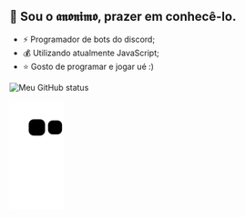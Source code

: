  ## 👋 Sou o 𝖆𝖓𝖔𝖓𝖎𝖒𝖔, prazer em conhecê-lo.

- ⚡ Programador de bots do discord;
- 💰 Utilizando atualmente JavaScript;
- ⭐ Gosto de programar e jogar ué :)

![Meu GitHub status](https://github-readme-stats.vercel.app/api?username=anounimoo&show_icons=true&theme=radical)

![Snake animation](https://github.com/rafaballerini/rafaballerini/blob/output/github-contribution-grid-snake.svg)
